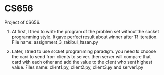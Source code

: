 # CS656
Project of CS656.


1.	At first, I tried to write the program of the problem set without the socket programming style. It gave perfect result about winner after 13 iteration. File name: assignment_3_rakibul_hasan.py

2.	Later, I tried to use socket programming paradigm. you need to choose the card to send from clients to server. then server will compare that card with each other and add the value to the client who sent highest value. Files name: client1.py, client2.py, client3.py and server1.py


